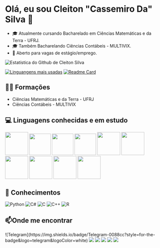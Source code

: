 # Olá, eu sou Cleiton "Cassemiro Da" Silva 👋           
- 🎓 Atualmente cursando Bacharelado em Ciências Matemáticas e da Terra - UFRJ.         
- 🎓 Também Bacharelando Ciências Contábeis - MULTIVIX.
- 🔎 Aberto para vagas de estágio/emprego.

![Estatística do Github de Cleiton Silva](https://github-readme-stats.vercel.app/api?username=ccdsilva&show_icons=true&count_private=true&show_icons=true&theme=gruvbox)

[![Linguangens mais usadas](https://github-readme-stats.vercel.app/api/top-langs/?username=ccdsilva&show_icons=true&theme=gruvbox)](https://github.com/ccdsilva/github-readme-stats) <a> [![Readme Card](https://github-readme-stats.vercel.app/api/pin/?username=ccdsilva&repo=REST-API-ELEKTRO&theme=gruvbox)](https://github.com/ccdsilva/REST-API-ELEKTRO )
</a>

## 👨‍🎓 Formações

* Ciências Matemáticas e da Terra - UFRJ
* Ciências Contábeis - MULTIVIX
  
## 💻 Linguagens conhecidas e em estudo
<a> <img src="https://cdn.jsdelivr.net/gh/devicons/devicon@latest/icons/python/python-original.svg" width="75" height="75"/> </a> <a> <img src="https://cdn.jsdelivr.net/gh/devicons/devicon@latest/icons/c/c-original.svg" width="70" height="70"/> </a> <a> <img src="https://cdn.jsdelivr.net/gh/devicons/devicon@latest/icons/csharp/csharp-original.svg" width="70" height="70"/> </a> <a>  <img src="https://cdn.jsdelivr.net/gh/devicons/devicon@latest/icons/cplusplus/cplusplus-original.svg" width="70" height="70" /> </a>  <a> <img src="https://cdn.jsdelivr.net/gh/devicons/devicon@latest/icons/nodejs/nodejs-original-wordmark.svg" width="75" height="75"/> </a> <a> <img src="https://cdn.jsdelivr.net/gh/devicons/devicon@latest/icons/postgresql/postgresql-original.svg" width="75" height="75"/> </a> <a> <img src="https://cdn.jsdelivr.net/gh/devicons/devicon@latest/icons/prisma/prisma-original.svg" width="75" height="75" /></a> <a> <img src="https://cdn.jsdelivr.net/gh/devicons/devicon@latest/icons/r/r-original.svg" width="75" height="75" /> </a> <a> <img src="https://cdn.jsdelivr.net/gh/devicons/devicon@latest/icons/typescript/typescript-original.svg" width="75" height="75"/> </a> <a> <img src="https://cdn.jsdelivr.net/gh/devicons/devicon@latest/icons/wordpress/wordpress-original.svg" width="75" height="75"/> </a>   

## 🧠 Conhecimentos
![Python](https://img.shields.io/badge/Python-3776AB?style=for-the-badge&logo=python&logoColor=white)
![C#](https://img.shields.io/badge/C%23-239120?style=for-the-badge&logo=csharp&logoColor=white)
![C](https://img.shields.io/badge/C-00599C?style=for-the-badge&logo=c&logoColor=white)
![C++](https://img.shields.io/badge/C%2B%2B-00599C?style=for-the-badge&logo=c%2B%2B&logoColor=white)
![R](https://img.shields.io/badge/R-276DC3?style=for-the-badge&logo=r&logoColor=white)


## 📫Onde me encontrar
<div>
  ![Telegram](https://img.shields.io/badge/Telegram-0088cc?style=for-the-badge&logo=telegram&logoColor=white)
<a href="https://t.me/ccdsilva" target="_blank"><img loading="lazy" src="https://img.shields.io/badge/Telegram-FF0000?style=for-the-badge&logo=telegram&logoColor=white" target="_blank"></a>
<a href="https://instagram.com/eu.cleiton_" target="_blank"><img loading="lazy" src="https://img.shields.io/badge/-Instagram-%23E4405F?style=for-the-badge&logo=instagram&logoColor=white" target="_blank"></a>
<a href="https://www.twitch.tv/seu-usuário-aqui" target="_blank"><img loading="lazy" src="https://img.shields.io/badge/Twitch-9146FF?style=for-the-badge&logo=twitch&logoColor=white" target="_blank"></a>
<a href = "mailto:ccdsilv@gmail.com"><img loading="lazy" src="https://img.shields.io/badge/Gmail-D14836?style=for-the-badge&logo=gmail&logoColor=white" target="_blank"></a>
<a href="https://www.linkedin.com/in/ccdsilva" target="_blank"><img loading="lazy" src="https://img.shields.io/badge/-LinkedIn-%230077B5?style=for-the-badge&logo=linkedin&logoColor=white" target="_blank"></a>   
</div>
